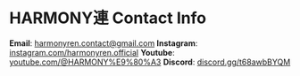 # HARMONY連 Contact Info

**Email**: [harmonyren.contact@gmail.com](mailto:harmonyren.contact@gmail.com)
**Instagram**: [instagram.com/harmonyren.official](https://instagram.com/harmonyren.official)
**Youtube**: [youtube.com/@HARMONY%E9%80%A3](https://youtube.com/@HARMONY%E9%80%A3)
**Discord**: [discord.gg/t68awbBYQM](https://discord.gg/t68awbBYQM)
